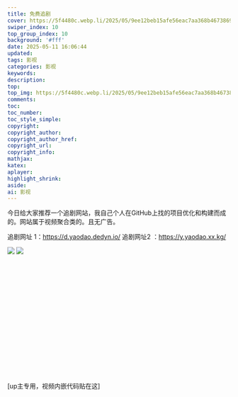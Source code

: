 ```yaml
---
title: 免费追剧
cover: https://5f4480c.webp.li/2025/05/9ee12beb15afe56eac7aa368b4673869.png
swiper_index: 10
top_group_index: 10
background: '#fff'
date: 2025-05-11 16:06:44
updated:
tags: 影视
categories: 影视
keywords:
description:
top:
top_img: https://5f4480c.webp.li/2025/05/9ee12beb15afe56eac7aa368b4673869.png
comments:
toc:
toc_number:
toc_style_simple:
copyright:
copyright_author:
copyright_author_href:
copyright_url:
copyright_info:
mathjax:
katex:
aplayer:
highlight_shrink:
aside:
ai: 影视
---
```

今日给大家推荐一个追剧网站，我自己个人在GitHub上找的项目优化和构建而成的。网站属于视频聚合类的。且无广告。

追剧网址 1：https://d.yaodao.dedyn.io/
追剧网址2 ：https://y.yaodao.xx.kg/

<img src="https://5f4480c.webp.li/2025/05/e3b01af5467a1e5d90f28db8d7fe179c.png" >

<img src="https://5f4480c.webp.li/2025/05/b20a30a0972424ca6e45d39d9d6068e4.png" >
<div class="video-container">
[up主专用，视频内嵌代码贴在这]
</div>

<style>
.video-container {
    position: relative;
    width: 100%;
    padding-top: 56.25%; /* 16:9 aspect ratio (height/width = 9/16 * 100%) */
}

.video-container iframe {
    position: absolute;
    top: 0;
    left: 0;
    width: 100%;
    height: 100%;
}
</style>
